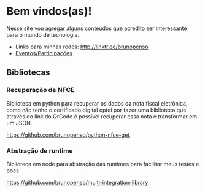 # Bem vindos(as)!

Nesse site vou agregar alguns conteúdos que acredito ser interessante para o mundo de tecnologia.

- Links para minhas redes: <http://linktr.ee/brunopenso>
- [Eventos/Participações](./Events.md)

## Bibliotecas
### Recuperação de NFCE

Biblioteca em python para recuperar os dados da nota fiscal eletrônica, como não tenho o certificado digital optei por fazer uma biblioteca que através do link do QrCode é possível recuperar essa nota e transformar em um JSON.

<https://github.com/brunopenso/python-nfce-get>

### Abstração de runtime

Biblioteca em node para abstração das runtimes para facilitar meus testes e pocs

<https://github.com/brunopenso/multi-integration-library>
